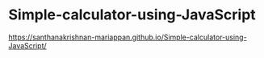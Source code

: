 # Simple-calculator-using-JavaScript
https://santhanakrishnan-mariappan.github.io/Simple-calculator-using-JavaScript/
